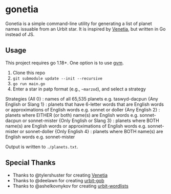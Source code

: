 # gonetia

Gonetia is a simple command-line utility for generating a list of planet names
issuable from an Urbit star. It is inspired by
[Venetia](https://github.com/tylershuster/venetia), but written in Go instead
of JS.

## Usage

This project requires go 1.18+. One option is to use [gvm](https://github.com/moovweb/gvm).

1. Clone this repo
2. `git submodule update --init --recursive`
3. `go run main.go`
4. Enter a star in patp format (e.g., `~marzod`), and select a strategy

Strategies
{All 0}                    : names of all 65,535 planets e.g. taswyd-dacpun
{Any English or Slang 1}   : planets that have 6-letter words that are English words or approximations of English words e.g. sonnet or doller
{Any English 2}            : planets where EITHER (or both) name(s) are English words e.g. sonnet-dacpun or sonnet-mister
{Only English or Slang 3}  : planets where BOTH name(s) are English words or approximations of English words e.g. sonnet-mister or sonnet-doller
{Only English 4}           : planets where BOTH name(s) are English words e.g. sonnet-mister

Output is written to `./planets.txt`.

## Special Thanks

- Thanks to @tylershuster for creating [Venetia](https://github.com/tylershuster/venetia)
- Thanks to @deelawn for creating [urbit-gob](https://github.com/deelawn/urbit-gob)
- Thanks to @ashelkovnykov for creating [urbit-wordlists](https://github.com/ashelkovnykov/urbit-wordlists)
